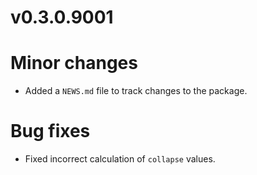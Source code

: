 # v0.3.0.9001

# Minor changes

- Added a `NEWS.md` file to track changes to the package.

# Bug fixes

- Fixed incorrect calculation of `collapse` values.
